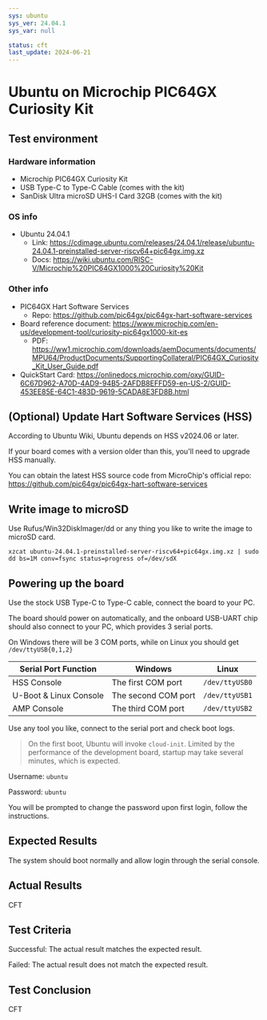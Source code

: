 ```yaml
---
sys: ubuntu
sys_ver: 24.04.1
sys_var: null

status: cft
last_update: 2024-06-21
---
```


# Ubuntu on Microchip PIC64GX Curiosity Kit

## Test environment

### Hardware information

- Microchip PIC64GX Curiosity Kit
- USB Type-C to Type-C Cable (comes with the kit)
- SanDisk Ultra microSD UHS-I Card 32GB (comes with the kit)

### OS info

- Ubuntu 24.04.1
    - Link: https://cdimage.ubuntu.com/releases/24.04.1/release/ubuntu-24.04.1-preinstalled-server-riscv64+pic64gx.img.xz
    - Docs: https://wiki.ubuntu.com/RISC-V/Microchip%20PIC64GX1000%20Curiosity%20Kit

### Other info

- PIC64GX Hart Software Services
    - Repo: https://github.com/pic64gx/pic64gx-hart-software-services
- Board reference document: https://www.microchip.com/en-us/development-tool/curiosity-pic64gx1000-kit-es
    - PDF: https://ww1.microchip.com/downloads/aemDocuments/documents/MPU64/ProductDocuments/SupportingCollateral/PIC64GX_Curiosity_Kit_User_Guide.pdf
- QuickStart Card: https://onlinedocs.microchip.com/oxy/GUID-6C67D962-A70D-4AD9-94B5-2AFDB8EFFD59-en-US-2/GUID-453EE85E-64C1-483D-9619-5CADA8E3FD8B.html

## (Optional) Update Hart Software Services (HSS)

According to Ubuntu Wiki, Ubuntu depends on HSS v2024.06 or later.

If your board comes with a version older than this, you'll need to upgrade HSS manually.

You can obtain the latest HSS source code from MicroChip's official repo: https://github.com/pic64gx/pic64gx-hart-software-services

## Write image to microSD

Use Rufus/Win32DiskImager/dd or any thing you like to write the image to microSD card.

```shell
xzcat ubuntu-24.04.1-preinstalled-server-riscv64+pic64gx.img.xz | sudo dd bs=1M conv=fsync status=progress of=/dev/sdX
```

## Powering up the board

Use the stock USB Type-C to Type-C cable, connect the board to your PC.

The board should power on automatically, and the onboard USB-UART chip should also connect to your PC, which provides 3 serial ports.

On Windows there will be 3 COM ports, while on Linux you should get `/dev/ttyUSB{0,1,2}`

| Serial Port Function   | Windows             | Linux          |
|------------------------|---------------------|----------------|
| HSS Console            | The first COM port  | `/dev/ttyUSB0` |
| U-Boot & Linux Console | The second COM port | `/dev/ttyUSB1` |
| AMP Console            | The third COM port  | `/dev/ttyUSB2` |

Use any tool you like, connect to the serial port and check boot logs.

> On the first boot, Ubuntu will invoke `cloud-init`. Limited by the performance of the development board, startup may take several minutes, which is expected.

Username: `ubuntu`

Password: `ubuntu`

You will be prompted to change the password upon first login, follow the instructions.

## Expected Results

The system should boot normally and allow login through the serial console.

## Actual Results

CFT

## Test Criteria

Successful: The actual result matches the expected result.

Failed: The actual result does not match the expected result.

## Test Conclusion

CFT